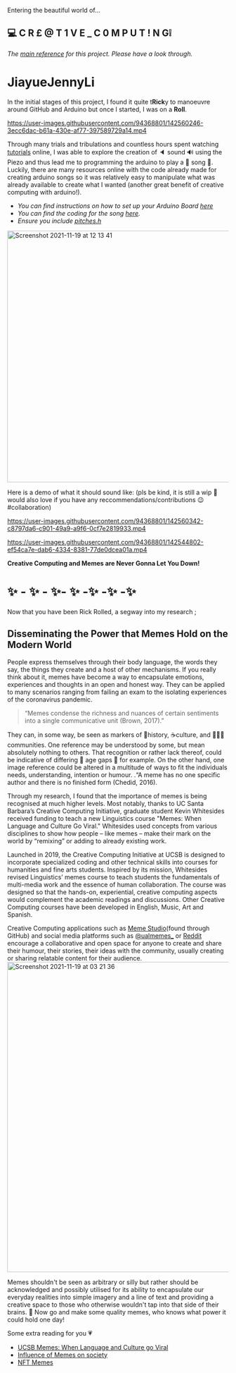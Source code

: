 
Entering the beautiful world of...
## 💻 C R £ @ T 1 V E _ C 0 M P U T ! N G❕
_The [main reference](https://www.youtube.com/watch?v=dQw4w9WgXcQ) for this project. Please have a look through._

# JiayueJennyLi

In the initial stages of this project, I found it quite t**Rick**y to manoeuvre around GitHub and Arduino but once I started, I was on a **Roll**. 



https://user-images.githubusercontent.com/94368801/142560246-3ecc6dac-b61a-430e-af77-397589729a14.mp4


Through many trials and tribulations and countless hours spent watching [tutorials](https://create.arduino.cc/projecthub/infoelectorials/project-016-arduino-christmas-piezo-buzzer-project-ff7414) online, I was able to explore the creation of 🔈 sound 🔊 using the Piezo and thus lead me to programming the arduino to play a 🎵 song 🎹. Luckily, there are many resources online with the code already made for creating arduino songs so it was relatively easy to manipulate what was already available to create what I wanted (another great benefit of creative computing with arduino!).

- _You can find instructions on how to set up your Arduino Board [here](https://github.com/jennyli9/JiayueJennyLi/blob/5800e7be72c01e0a53686e56ac23ab57e271f6b0/Arduino%20set%20up.png)_
- _You can find the coding for the song [here](https://github.com/jennyli9/JiayueJennyLi/blob/29fbdef447652d3c7207e23c10d35b28ddd1a7f4/Arduino_Song.ino)._
- _Ensure you include [pitches.h](https://github.com/jennyli9/JiayueJennyLi/blob/ad6eb2ac558b7f6720abde8c9c4edd4d5b012944/pitches.h)_

<img width="571" alt="Screenshot 2021-11-19 at 12 13 41" src="https://user-images.githubusercontent.com/94368801/142621176-5d9a3b6e-250a-486d-a0ea-5d9ccadc1d6f.png">

Here is a demo of what it should sound like: (pls be kind, it is still a wip 🥺 would also love if you have any reccommendations/contributions 😉 #collaboration)



https://user-images.githubusercontent.com/94368801/142560342-c8797da6-c901-49a9-a9f6-0cf7e2819933.mp4


https://user-images.githubusercontent.com/94368801/142544802-ef54ca7e-dab6-4334-8381-77de0dcea01a.mp4

**Creative Computing and Memes are Never Gonna Let You Down!**


# ✨ - ✨ - ✨- ✨ -✨ -✨ -✨

Now that you have been Rick Rolled, a segway into my research ;
## Disseminating the Power that Memes Hold on the Modern World

People express themselves through their body language, the words they say, the things they create and a host of other mechanisms. If you really think about it, memes have become a way to encapsulate emotions, experiences and thoughts in an open and honest way. They can be applied to many scenarios ranging from failing an exam to the isolating experiences of the coronavirus pandemic. 
>“Memes condense the richness and nuances of certain sentiments into a single communicative unit (Brown, 2017).”

They can, in some way, be seen as markers of 📖history, ☕culture, and 🧑‍🤝‍🧑communities. One reference may be understood by some, but mean absolutely nothing to others. That recognition or rather lack thereof, could be indicative of differing 👶 age gaps 👵 for example. On the other hand, one image reference could be altered in a multitude of ways to fit the individuals needs, understanding, intention or humour. 
.“A meme has no one specific author and there is no finished form (Chedid, 2016).

Through my research, I found that the importance of memes is being recognised at much higher levels. Most notably, thanks to UC Santa Barbara’s Creative Computing Initiative, graduate student Kevin Whitesides received funding to teach a new  Linguistics course "Memes: When Language and Culture Go Viral." Whitesides used concepts from various disciplines to show how people – like memes – make their mark on the world by “remixing” or adding to already existing work. 

Launched in 2019, the Creative Computing Initiative at UCSB is designed to incorporate specialized coding and other technical skills into courses for humanities and fine arts students. Inspired by its mission, Whitesides  revised Linguistics’  memes course to teach students the fundamentals of multi-media work and the essence of human collaboration. The course was designed so that the hands-on, experiential, creative computing aspects would complement the academic readings and discussions. Other Creative Computing courses have been developed in English, Music, Art and Spanish.

Creative Computing applications such as [Meme Studio](https://www.meme-studio.io/create)(found through GitHub) and social media platforms such as [@ualmemes_](https://www.instagram.com/ualmemes_/?hl=en) or [Reddit](https://www.reddit.com/) encourage a collaborative and open space for anyone to create and share their humour, their stories, their ideas with the community, usually creating or sharing relatable content for their audience. 
<img width="704" alt="Screenshot 2021-11-19 at 03 21 36" src="https://user-images.githubusercontent.com/94368801/142559454-627ef71f-371b-451b-b5f3-9d59588cd2f3.png">

Memes shouldn't be seen as arbitrary or silly but rather should be acknowledged and possibly utilised for its ability to encapsulate our everyday realities into simple imagery and a line of text and providing a creative space to those who otherwise wouldn't tap into that side of their brains. 🧠 
Now go and make some quality memes, who knows what power it could hold one day!



Some extra reading for you 💗
- [UCSB Memes: When Language and Culture go Viral](https://www.coursicle.com/ucsb/courses/LING/135)
- [Influence of Memes on society](https://medium.com/@VEMEapp/the-relationship-between-memes-and-social-change-dbf168520eb)
- [NFT Memes](https://mashable.com/article/classic-memes-sold-nft-prices)
